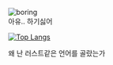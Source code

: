 ![boring](https://i.ytimg.com/vi/y5iXdP6jXpY/mqdefault.jpg)  
아유.. 하기싫어



[![Top Langs](https://github-readme-stats.vercel.app/api/top-langs/?username=playteddypicker&layout=compact)](https://github.com/anuraghazra/github-readme-stats)

왜 난 러스트같은 언어를 골랐는가
